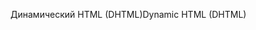 <span data-ttu-id="41e24-101">Динамический HTML (DHTML)</span><span class="sxs-lookup"><span data-stu-id="41e24-101">Dynamic HTML (DHTML)</span></span>